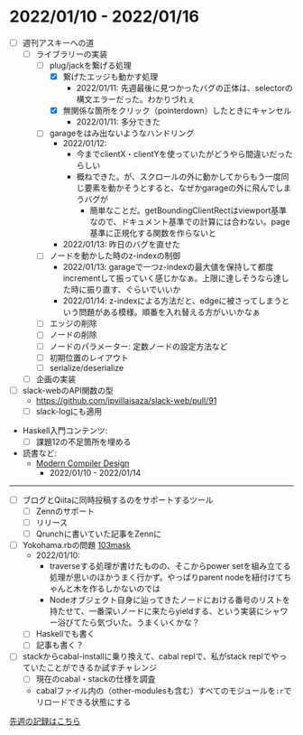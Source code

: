# 2022/01/10 - 2022/01/16

- [ ] 週刊アスキーへの道
    - [ ] ライブラリーの実装
        - [ ] plug/jackを繋げる処理
            - [x] 繋げたエッジも動かす処理
                - 2022/01/11: 先週最後に見つかったバグの正体は、selectorの構文エラーだった。わかりづれぇ
            - [x] 無関係な箇所をクリック（pointerdown）したときにキャンセル
                - 2022/01/11: 多分できた
        - [ ] garageをはみ出ないようなハンドリング
            - 2022/01/12:
                - 今までclientX・clientYを使っていたがどうやら間違いだったらしい
                - 概ねできた。が、スクロールの外に動かしてからもう一度同じ要素を動かそうとすると、なぜかgarageの外に飛んでしまうバグが
                    - 簡単なことだ。getBoundingClientRectはviewport基準なので、ドキュメント基準での計算には合わない。page基準に正規化する関数を作らないと
            - 2022/01/13: 昨日のバグを直せた
        - [ ] ノードを動かした時のz-indexの制御
            - 2022/01/13: garageで一つz-indexの最大値を保持して都度incrementして振っていく感じかなぁ。上限に達しそうなら達した時に振り直す、ぐらいでいいか
            - 2022/01/14: z-indexによる方法だと、edgeに被さってしまうという問題がある模様。順番を入れ替える方がいいかなぁ
        - [ ] エッジの削除
        - [ ] ノードの削除
        - [ ] ノードのパラメーター: 定数ノードの設定方法など
        - [ ] 初期位置のレイアウト
        - [ ] serialize/deserialize
    - [ ] 企画の実装
- [ ] slack-webのAPI関数の型
    - <https://github.com/jpvillaisaza/slack-web/pull/91>
    - [ ] slack-logにも適用
- Haskell入門コンテンツ:
    - [ ] 課題12の不足箇所を埋める
- 読書など:
    - [Modern Compiler Design](https://www.springer.com/jp/book/9781461446989)
        - 2022/01/10 - 2022/01/14

------

- [ ] ブログとQiitaに同時投稿するのをサポートするツール
    - [ ] Zennのサポート
    - [ ] リリース
    - [ ] Qrunchに書いていた記事をZennに
- [ ] Yokohama.rbの問題 [103mask](http://nabetani.sakura.ne.jp/yokohamarb/103mask/)
    - 2022/01/10:
        - traverseする処理が書けたものの、そこからpower setを組み立てる処理が思いのほかうまく行かず。やっぱりparent nodeを紐付けてちゃんと木を作るしかないのでは
        - Nodeオブジェクト自身に辿ってきたノードにおける番号のリストを持たせて、一番深いノードに来たらyieldする、という実装にシャワー浴びてたら気づいた。うまくいくかな？
    - [ ] Haskellでも書く
    - [ ] 記事も書く？
- [ ] stackからcabal-installに乗り換えて、cabal replで、私がstack replでやっていたことができるか試すチャレンジ
    - [ ] 現在のcabal・stackの仕様を調査
    - cabalファイル内の（other-modulesも含む）すべてのモジュールを`:r`でリロードできる状態にする

[先週の記録はこちら](https://github.com/igrep/daily-commits/blob/87d324590c6100febc419d8192b731b3bbc0a66d/yesterday.md)
